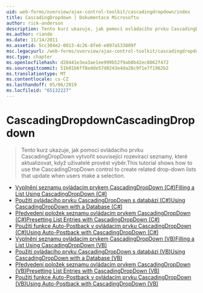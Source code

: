 ```yaml
---
uid: web-forms/overview/ajax-control-toolkit/cascadingdropdown/index
title: CascadingDropdown | Dokumentace Microsoftu
author: rick-anderson
description: Tento kurz ukazuje, jak pomocí ovládacího prvku CascadingDropDown vytvořit související rozevírací seznamy, které aktualizovat, když uživatelé provést výběr.
ms.author: riande
ms.date: 11/14/2011
ms.assetid: 5cc304e2-0013-4c26-8fe6-e897a533809f
msc.legacyurl: /web-forms/overview/ajax-control-toolkit/cascadingdropdown
msc.type: chapter
ms.openlocfilehash: d28441e3ea3ae1ee999b52f9ab0b42ec8862f472
ms.sourcegitcommit: 51b01b6ff8edde57d8243e4da28c9f1e7f1962b2
ms.translationtype: MT
ms.contentlocale: cs-CZ
ms.lasthandoff: 05/06/2019
ms.locfileid: "65132227"
---
```

# <a name="cascadingdropdown"></a><span data-ttu-id="65b52-103">CascadingDropdown</span><span class="sxs-lookup"><span data-stu-id="65b52-103">CascadingDropdown</span></span>

> <span data-ttu-id="65b52-104">Tento kurz ukazuje, jak pomocí ovládacího prvku CascadingDropDown vytvořit související rozevírací seznamy, které aktualizovat, když uživatelé provést výběr.</span><span class="sxs-lookup"><span data-stu-id="65b52-104">This tutorial shows how to use the CascadingDropDown control to create related drop-down lists that update when users make a selection.</span></span>

- [<span data-ttu-id="65b52-105">Vyplnění seznamu ovládacím prvkem CascadingDropDown (C#)</span><span class="sxs-lookup"><span data-stu-id="65b52-105">Filling a List Using CascadingDropDown (C#)</span></span>](filling-a-list-using-cascadingdropdown-cs.md)
- [<span data-ttu-id="65b52-106">Použití ovládacího prvku CascadingDropDown s databází (C#)</span><span class="sxs-lookup"><span data-stu-id="65b52-106">Using CascadingDropDown with a Database (C#)</span></span>](using-cascadingdropdown-with-a-database-cs.md)
- [<span data-ttu-id="65b52-107">Předvedení položek seznamu ovládacím prvkem CascadingDropDown (C#)</span><span class="sxs-lookup"><span data-stu-id="65b52-107">Presetting List Entries with CascadingDropDown (C#)</span></span>](presetting-list-entries-with-cascadingdropdown-cs.md)
- [<span data-ttu-id="65b52-108">Použití funkce Auto-Postback v ovládacím prvku CascadingDropDown (C#)</span><span class="sxs-lookup"><span data-stu-id="65b52-108">Using Auto-Postback with CascadingDropDown (C#)</span></span>](using-auto-postback-with-cascadingdropdown-cs.md)
- [<span data-ttu-id="65b52-109">Vyplnění seznamu ovládacím prvkem CascadingDropDown (VB)</span><span class="sxs-lookup"><span data-stu-id="65b52-109">Filling a List Using CascadingDropDown (VB)</span></span>](filling-a-list-using-cascadingdropdown-vb.md)
- [<span data-ttu-id="65b52-110">Použití ovládacího prvku CascadingDropDown s databází (VB)</span><span class="sxs-lookup"><span data-stu-id="65b52-110">Using CascadingDropDown with a Database (VB)</span></span>](using-cascadingdropdown-with-a-database-vb.md)
- [<span data-ttu-id="65b52-111">Předvedení položek seznamu ovládacím prvkem CascadingDropDown (VB)</span><span class="sxs-lookup"><span data-stu-id="65b52-111">Presetting List Entries with CascadingDropDown (VB)</span></span>](presetting-list-entries-with-cascadingdropdown-vb.md)
- [<span data-ttu-id="65b52-112">Použití funkce Auto-Postback v ovládacím prvku CascadingDropDown (VB)</span><span class="sxs-lookup"><span data-stu-id="65b52-112">Using Auto-Postback with CascadingDropDown (VB)</span></span>](using-auto-postback-with-cascadingdropdown-vb.md)
